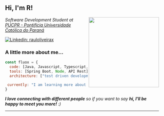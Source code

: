 <h2> Hi, I'm R! </h2>
<img align='right' src="https://static.vecteezy.com/system/resources/previews/029/341/793/non_2x/concept-of-virtual-reality-tech-metaverse-cartoon-style-boy-in-vr-glasses-on-background-with-space-planets-and-stars-retro-futurism-trendy-modern-illustration-hand-drawn-flat-vector.jpg" width="230">
<p><em>Software Development Student at <a href="https://www.pucpr.br/">PUCPR - Pontifícia Universidade Católica do Paraná</a>
</em></p>


[![Linkedin: rauloliveirax](https://img.shields.io/badge/-rauloliveirax-blue?style=flat-square&logo=Linkedin&logoColor=white&link=https://www.linkedin.com/in/rauloliveirax/)](https://www.linkedin.com/in/rauloliveirax/)



###  A little more about me...  

```javascript
const fluox = {
  code: [Java, Javascript, Typescript, HTML, CSS, Python],
  tools: [Spring Boot, Node, API Rest],
  architecture: ["test driven development", "event-driven", "design system pattern"],
  
 currently: "I am learning more about frameworks, focused on Spring Boot"
}
```

 <em><b>I love connecting with different people</b> so if you want to say <b>hi, I'll be happy to meet you more!</b> :)</em>

---
